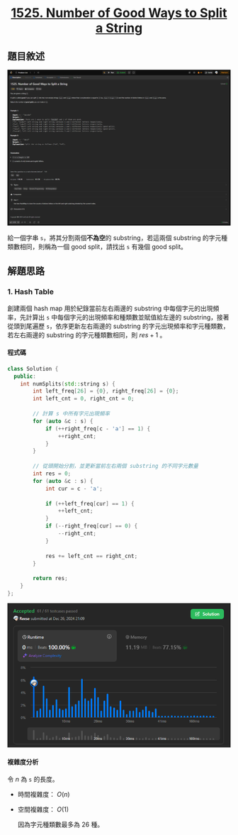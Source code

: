 # <center> [1525. Number of Good Ways to Split a String](https://leetcode.com/problems/number-of-good-ways-to-split-a-string/description/) </center>

## 題目敘述

[![](https://raw.githubusercontent.com/reese60525/ForPicGo/main/Pictures/20241226211329473.png)](https://raw.githubusercontent.com/reese60525/ForPicGo/main/Pictures/20241226211329473.png)

給一個字串 `s`，將其分割兩個**不為空**的 substring，若這兩個 substring 的字元種類數相同，則稱為一個 good split，請找出 `s` 有幾個 good split。

## 解題思路

### 1. Hash Table

創建兩個 hash map 用於紀錄當前左右兩邊的 substring 中每個字元的出現頻率，先計算出 `s` 中每個字元的出現頻率和種類數並賦值給左邊的 substring，接著從頭到尾遍歷 `s`，依序更新左右兩邊的 substring 的字元出現頻率和字元種類數，若左右兩邊的 substring 的字元種類數相同，則 $res + 1$ 。

#### 程式碼

```cpp {.line-numbers}
class Solution {
  public:
    int numSplits(std::string s) {
        int left_freq[26] = {0}, right_freq[26] = {0};
        int left_cnt = 0, right_cnt = 0;

        // 計算 s 中所有字元出現頻率
        for (auto &c : s) {
            if (++right_freq[c - 'a'] == 1) {
                ++right_cnt;
            }
        }

        // 從頭開始分割，並更新當前左右兩個 substring 的不同字元數量
        int res = 0;
        for (auto &c : s) {
            int cur = c - 'a';

            if (++left_freq[cur] == 1) {
                ++left_cnt;
            }
            if (--right_freq[cur] == 0) {
                --right_cnt;
            }

            res += left_cnt == right_cnt;
        }

        return res;
    }
};
```

[![](https://raw.githubusercontent.com/reese60525/ForPicGo/main/Pictures/20241226212014869.png)](https://raw.githubusercontent.com/reese60525/ForPicGo/main/Pictures/20241226212014869.png)

#### 複雜度分析

令 $n$ 為 `s` 的長度。

- 時間複雜度： $O(n)$

- 空間複雜度： $O(1)$

    因為字元種類數最多為 26 種。
